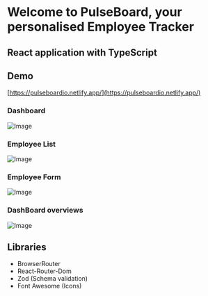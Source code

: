 # Welcome to PulseBoard, your personalised Employee Tracker

## React application with TypeScript

## Demo

[https://pulseboardio.netlify.app/](https://pulseboardio.netlify.app/)

### Dashboard

![Image](https://github.com/user-attachments/assets/70067e9d-84b5-47ab-b13f-c915e81a757b)

### Employee List

![Image](https://github.com/user-attachments/assets/0f0b4624-56e8-4026-a566-b0ebd4ed3154)

### Employee Form

![Image](https://github.com/user-attachments/assets/763d9fe8-6ff2-42a0-b2f4-c1bb2d84413d)

### DashBoard overviews

![Image](https://github.com/user-attachments/assets/99ee865f-13dd-416b-9d57-fac29b811fec)

## Libraries

- BrowserRouter
- React-Router-Dom
- Zod (Schema validation)
- Font Awesome (Icons)
